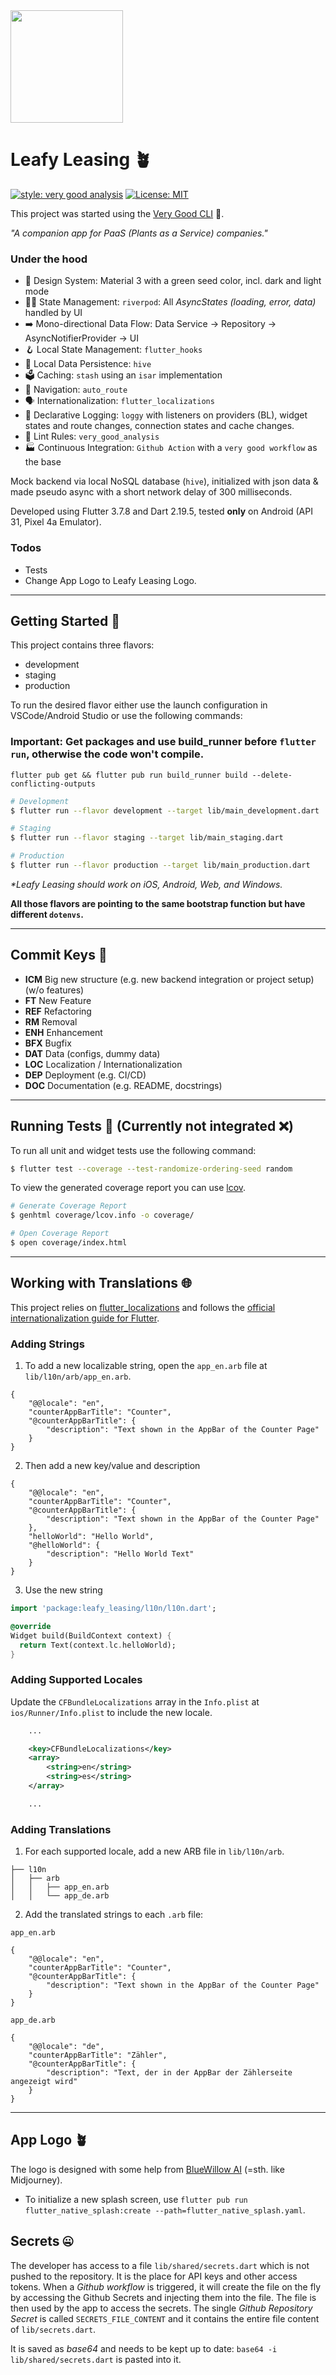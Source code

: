 <img src="assets/image/logo.png" width=180 height="180"/>

# Leafy Leasing  🪴

[![style: very good analysis][very_good_analysis_badge]][very_good_analysis_link]
[![License: MIT][license_badge]][license_link]

This project was started using the [Very Good CLI][very_good_cli_link] 🤖.

_"A companion app for PaaS (_Plants as a Service_) companies."_

### Under the hood
* 💅  Design System: Material 3 with a green seed color, incl. dark  and light mode
* 🏄‍♂ ️State Management: `riverpod`: All _AsyncStates_ _(loading, error, data)_ handled by UI
* ➡️ Mono-directional Data Flow: Data Service -> Repository -> AsyncNotifierProvider -> UI
* 🪝 Local State Management: `flutter_hooks`
* 🐝 Local Data Persistence: `hive`
* 🗳️ Caching: `stash` using an `isar` implementation
* 🧭 Navigation: `auto_route`
* 🗣️ Internationalization: `flutter_localizations`
* 📄 Declarative Logging: `loggy` with listeners on providers (BL), widget states and route changes, connection states and cache changes.
* 🤌 Lint Rules: `very_good_analysis`
* 🏭 Continuous Integration: `Github Action` with a `very good workflow` as the base

Mock backend via local NoSQL database (`hive`), initialized with json data & made pseudo async with a short network delay of 300 milliseconds.

Developed using Flutter 3.7.8 and Dart 2.19.5, tested **only** on Android (API 31, Pixel 4a Emulator).
### Todos
* Tests
* Change App Logo to Leafy Leasing Logo.

---

## Getting Started 🚀

This project contains three flavors:

- development
- staging
- production

To run the desired flavor either use the launch configuration in VSCode/Android Studio or use the following commands:
### Important: Get packages and use build_runner before `flutter run`, otherwise the code won't compile.
`flutter pub get && flutter pub run build_runner build --delete-conflicting-outputs
`
```sh
# Development
$ flutter run --flavor development --target lib/main_development.dart

# Staging
$ flutter run --flavor staging --target lib/main_staging.dart

# Production
$ flutter run --flavor production --target lib/main_production.dart
```

_\*Leafy Leasing should work on iOS, Android, Web, and Windows._


**All those flavors are pointing to the same bootstrap function but have different `dotenvs`.** 

---
## Commit Keys 🔑
* **ICM**  Big new structure (e.g. new backend integration or project setup) (w/o features)
* **FT**  New Feature
* **REF**  Refactoring
* **RM**   Removal
* **ENH**  Enhancement
* **BFX**  Bugfix
* **DAT**  Data (configs, dummy data)
* **LOC**  Localization / Internationalization
* **DEP**  Deployment (e.g. CI/CD)
* **DOC**  Documentation (e.g. README, docstrings)


---
## Running Tests 🧪 (Currently not integrated ❌) 

To run all unit and widget tests use the following command:

```sh
$ flutter test --coverage --test-randomize-ordering-seed random
```

To view the generated coverage report you can use [lcov](https://github.com/linux-test-project/lcov).

```sh
# Generate Coverage Report
$ genhtml coverage/lcov.info -o coverage/

# Open Coverage Report
$ open coverage/index.html
```

---

## Working with Translations 🌐

This project relies on [flutter_localizations][flutter_localizations_link] and follows the [official internationalization guide for Flutter][internationalization_link].

### Adding Strings

1. To add a new localizable string, open the `app_en.arb` file at `lib/l10n/arb/app_en.arb`.

```arb
{
    "@@locale": "en",
    "counterAppBarTitle": "Counter",
    "@counterAppBarTitle": {
        "description": "Text shown in the AppBar of the Counter Page"
    }
}
```

2. Then add a new key/value and description

```arb
{
    "@@locale": "en",
    "counterAppBarTitle": "Counter",
    "@counterAppBarTitle": {
        "description": "Text shown in the AppBar of the Counter Page"
    },
    "helloWorld": "Hello World",
    "@helloWorld": {
        "description": "Hello World Text"
    }
}
```

3. Use the new string

```dart
import 'package:leafy_leasing/l10n/l10n.dart';

@override
Widget build(BuildContext context) {
  return Text(context.lc.helloWorld);
}
```

### Adding Supported Locales

Update the `CFBundleLocalizations` array in the `Info.plist` at `ios/Runner/Info.plist` to include the new locale.

```xml
    ...

    <key>CFBundleLocalizations</key>
	<array>
		<string>en</string>
		<string>es</string>
	</array>

    ...
```

### Adding Translations

1. For each supported locale, add a new ARB file in `lib/l10n/arb`.

```
├── l10n
│   ├── arb
│   │   ├── app_en.arb
│   │   └── app_de.arb
```

2. Add the translated strings to each `.arb` file:

`app_en.arb`

```arb
{
    "@@locale": "en",
    "counterAppBarTitle": "Counter",
    "@counterAppBarTitle": {
        "description": "Text shown in the AppBar of the Counter Page"
    }
}
```

`app_de.arb`

```arb
{
    "@@locale": "de",
    "counterAppBarTitle": "Zähler",
    "@counterAppBarTitle": {
        "description": "Text, der in der AppBar der Zählerseite angezeigt wird"
    }
}
```
--- 
## App Logo 🪴
The logo is designed with some help from [BlueWillow AI](https://www.bluewillow.ai/) (=sth. like Midjourney).
* To initialize a new splash screen, use
```flutter pub run flutter_native_splash:create --path=flutter_native_splash.yaml```.

## Secrets 🤐
The developer has access to a file `lib/shared/secrets.dart` which is not pushed to the repository. It is the place for
API keys and other access tokens. When a _Github workflow_ is triggered, it will create the file on the fly by accessing
the Github Secrets and injecting them into the file. The file is then used by the app to access the secrets.
The single _Github Repository Secret_ is called `SECRETS_FILE_CONTENT` and it contains the entire file content of `lib/secrets.dart`.

It is saved as _base64_ and needs to be kept up to date: `base64 -i lib/shared/secrets.dart` is pasted into it.

[coverage_badge]: coverage_badge.svg
[flutter_localizations_link]: https://api.flutter.dev/flutter/flutter_localizations/flutter_localizations-library.html
[internationalization_link]: https://flutter.dev/docs/development/accessibility-and-localization/internationalization
[license_badge]: https://img.shields.io/badge/license-MIT-blue.svg
[license_link]: https://opensource.org/licenses/MIT
[very_good_analysis_badge]: https://img.shields.io/badge/style-very_good_analysis-B22C89.svg
[very_good_analysis_link]: https://pub.dev/packages/very_good_analysis
[very_good_cli_link]: https://github.com/VeryGoodOpenSource/very_good_cli
